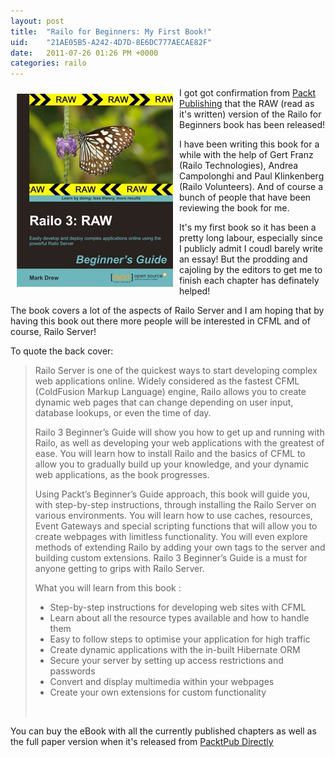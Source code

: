 ```yaml
---
layout: post
title:  "Railo for Beginners: My First Book!"
uid:	"21AE05B5-A242-4D7D-8E6DC777AECAE82F"
date:   2011-07-26 01:26 PM +0000
categories: railo
---
```

<p><img style="float: left; margin: 10px;" src="/blog/assets/content/3401os_mockupcover_bg.jpg" alt="Railo for Beginneers RAW Version" width="250" height="309" /></p>
<p>I got got confirmation from <a title="Packt Publishing Technical &amp; IT Book and eBook Store" href="http://www.packtpub.com/">Packt Publishing</a> that the RAW (read as it's written) version of the Railo for Beginners book has been released! </p>
<p>I have been writing this book for a while with the help of Gert Franz (Railo Technologies), Andrea Campolonghi and Paul Klinkenberg (Railo Volunteers). And of course a bunch of people that have been reviewing the book for me.</p>
<p>
It's my first book so it has been a pretty long labour, especially since I publicly admit I coudl barely write an essay! But the prodding and cajoling by the editors to get me to finish each chapter has definately helped! 
</p>
<p>
The book covers a lot of the aspects of Railo Server and I am hoping that by having this book out there more people will be interested in CFML and of course, Railo Server!
</p>
<p>
To quote the back cover:
</p>
<blockquote>
<p>Railo Server is one of the quickest ways to start developing complex web applications online. Widely considered as the fastest CFML (ColdFusion Markup Language) engine, Railo allows you to create dynamic web pages that can change depending on user input, database lookups, or even the time of day.
</p>
<p>Railo 3 Beginner’s Guide will show you how to get up and running with Railo, as well as developing your web applications with the greatest of ease. You will learn how to install Railo and the basics of CFML to allow you to gradually build up your knowledge, and your dynamic web applications, as the book progresses.</p>
<p>Using Packt’s Beginner’s Guide approach, this book will guide you, with step-by-step instructions, through installing the Railo Server on various environments. You will learn how to use caches, resources, Event Gateways and special scripting functions that will allow you to create webpages with limitless functionality. You will even explore methods of extending Railo by adding your own tags to the server and building custom extensions.
Railo 3 Beginner’s Guide is a must for anyone getting to grips with Railo Server.</p>
<p>
What you will learn from this book :
</p>
<ul>
<li>Step-by-step instructions for developing web sites with CFML</li>
<li>Learn about all the resource types available and how to handle them</li>
<li>Easy to follow steps to optimise your application for high traffic</li>
<li>Create dynamic applications with the in-built Hibernate ORM</li>
<li>Secure your server by setting up access restrictions and passwords</li>
<li>Convert and display multimedia within your webpages</li>
<li>Create your own extensions for custom functionality</li>
</ul>
<p> </p>
</blockquote>
<p>
You can buy the eBook with all the currently published chapters as well as the full paper version when it's released from <a title="Railo 3 Beginner’s Guide: RAW Book &amp; eBook | Packt Publishing Technical &amp; IT Book and eBook Store" href="http://www.packtpub.com/railo-3-beginners-guide-to-develop-deploy-complex-applications-online/book">PacktPub Directly </a>
</p>